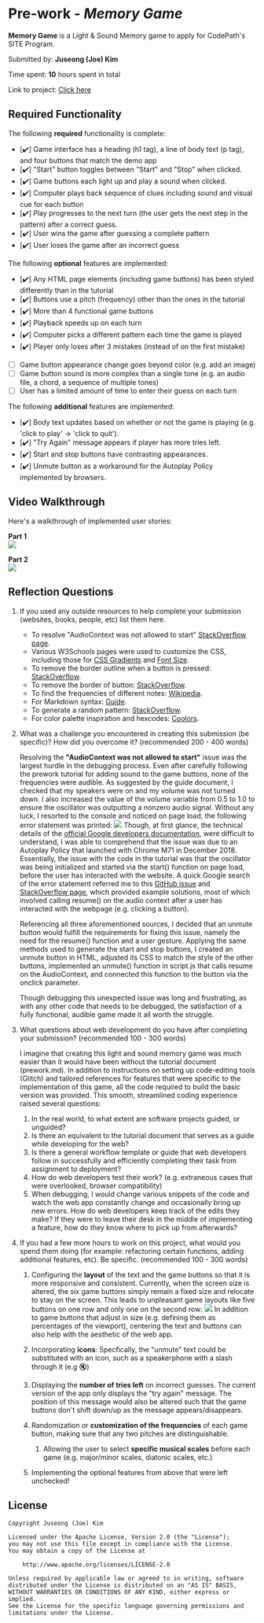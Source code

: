 # Pre-work - *Memory Game*

**Memory Game** is a Light & Sound Memory game to apply for CodePath's SITE Program. 

Submitted by: **Juseong (Joe) Kim**

Time spent: **10** hours spent in total

Link to project: [Click here](https://jazzy-memories.glitch.me)

## Required Functionality

The following **required** functionality is complete:

* [:heavy_check_mark:] Game interface has a heading (h1 tag), a line of body text (p tag), and four buttons that match the demo app
* [:heavy_check_mark:] "Start" button toggles between "Start" and "Stop" when clicked. 
* [:heavy_check_mark:] Game buttons each light up and play a sound when clicked. 
* [:heavy_check_mark:] Computer plays back sequence of clues including sound and visual cue for each button
* [:heavy_check_mark:] Play progresses to the next turn (the user gets the next step in the pattern) after a correct guess. 
* [:heavy_check_mark:] User wins the game after guessing a complete pattern
* [:heavy_check_mark:] User loses the game after an incorrect guess

The following **optional** features are implemented:

* [:heavy_check_mark:] Any HTML page elements (including game buttons) has been styled differently than in the tutorial
* [:heavy_check_mark:] Buttons use a pitch (frequency) other than the ones in the tutorial
* [:heavy_check_mark:] More than 4 functional game buttons
* [:heavy_check_mark:] Playback speeds up on each turn
* [:heavy_check_mark:] Computer picks a different pattern each time the game is played
* [:heavy_check_mark:] Player only loses after 3 mistakes (instead of on the first mistake)
* [ ] Game button appearance change goes beyond color (e.g. add an image)
* [ ] Game button sound is more complex than a single tone (e.g. an audio file, a chord, a sequence of multiple tones)
* [ ] User has a limited amount of time to enter their guess on each turn

The following **additional** features are implemented:

- [:heavy_check_mark:] Body text updates based on whether or not the game is playing (e.g. 'click to play' -> 'click to quit').
- [:heavy_check_mark:] "Try Again" message appears if player has more tries left.
- [:heavy_check_mark:] Start and stop buttons have contrasting appearances.
- [:heavy_check_mark:] Unmute button as a workaround for the Autoplay Policy implemented by browsers.


## Video Walkthrough

Here's a walkthrough of implemented user stories:  
  
**Part 1**  
![](https://i.imgur.com/ODrnZEH.gif)

**Part 2**  
![](https://i.imgur.com/o9nhjrx.gif)


## Reflection Questions
1. If you used any outside resources to help complete your submission (websites, books, people, etc) list them here.  
    + To resolve "AudioContext was not allowed to start" [StackOverflow page](https://stackoverflow.com/questions/55026293/google-chrome-javascript-issue-in-getting-user-audio-the-audiocontext-was-not).
    + Various W3Schools pages were used to customize the CSS, including those for [CSS Gradients](https://www.w3schools.com/css/css3_gradients.asp) and [Font Size](https://www.w3schools.com/cssref/pr_font_font-size.asp).
    + To remove the border outline when a button is pressed: [StackOverflow](https://stackoverflow.com/questions/3397113/how-to-remove-focus-border-outline-around-text-input-boxes-chrome).
    + To remove the border of button: [StackOverflow](https://stackoverflow.com/questions/26860884/how-to-remove-the-border-line-in-a-div-css).
    + To find the frequencies of different notes: [Wikipedia](https://en.wikipedia.org/wiki/Piano_key_frequencies).
    + For Markdown syntax: [Guide](https://www.markdownguide.org/basic-syntax/).
    + To generate a random pattern: [StackOverflow](https://stackoverflow.com/questions/4959975/generate-random-number-between-two-numbers-in-javascript).
    + For color palette inspiration and hexcodes: [Coolors](https://coolors.co/).
  

2. What was a challenge you encountered in creating this submission (be specific)? How did you overcome it? (recommended 200 - 400 words) 
  
    Resolving the **"AudioContext was not allowed to start"** issue was the largest hurdle in the debugging process.
Even after carefully following the prework tutorial for adding sound to the game buttons, none of the frequencies
were audible. As suggested by the guide document, I checked that my speakers were on and my volume was not turned down.
I also increased the value of the volume variable from 0.5 to 1.0 to ensure the oscillator was outputting a nonzero audio signal.
Without any luck, I resorted to the console and noticed on page load, the following error statement was printed:
![](https://i.imgur.com/AiaC5p2.png)
Though, at first glance, the technical details of the
[official Google developers documentation](https://developers.google.com/web/updates/2017/09/autoplay-policy-changes#webaudio),
were difficult to understand,
I was able to comprehend that the issue was due to an Autoplay Policy that launched with Chrome M71 in December 2018.
Essentially, the issue with the code in the tutorial was that the oscillator was being initialized and started via the start() function
on page load, before the user has interacted with the website.
A quick Google search of the error statement referred me to this [GitHub issue](https://github.com/Tonejs/Tone.js/issues/341) and
[StackOverflow page](https://stackoverflow.com/questions/55026293/google-chrome-javascript-issue-in-getting-user-audio-the-audiocontext-was-not),
which provided example solutions, most of which involved calling resume() on the audio context after a user has interacted
with the webpage (e.g. clicking a button).  
  
    Referencing all three aforementioned sources, I decided that an unmute button would
fulfill the requirements for fixing this issue, namely the need for the resume() function and a user gesture. Applying the
same methods used to generate the start and stop buttons, I created an unmute button in HTML, adjusted its CSS to match the
style of the other buttons, implemented an unmute() function in script.js that calls resume on the AudioContext, and connected
this function to the button via the onclick parameter.
  
    Though debugging this unexpected issue was long and frustrating, as with any other code that needs to be debugged,
    the satisfaction of a fully functional, audible game made it all worth the struggle.


3. What questions about web development do you have after completing your submission? (recommended 100 - 300 words)  

    I imagine that creating this light and sound memory game was much easier than it would have been without the
    tutorial document (prework.md). In addition to instructions on setting up code-editing tools (Glitch) and tailored references
    for features that were specific to the implementation of this game, all the code required to build the basic version was
    provided. This smooth, streamlined coding experience raised several questions:
    
    1. In the real world, to what extent are software projects guided, or unguided?
    1. Is there an equivalent to the tutorial document that serves as a guide while developing for the web?
    1. Is there a general workflow template or guide that web developers follow in successfully and efficiently
    completing their task from assignment to deployment?
    1. How do web developers test their work? (e.g. extraneous cases that were overlooked, browser compatibility)
    1. When debugging, I would change various snippets of the code and watch the web app constantly change and
    occasionally bring up new errors. How do web developers keep track of the edits they make? If they were to leave their desk
    in the middle of implementing a feature, how do they know where to pick up from afterwards?


4. If you had a few more hours to work on this project, what would you spend them doing (for example: refactoring certain functions, adding additional features, etc). Be specific. (recommended 100 - 300 words)    
    1. Configuring the **layout** of the text and the game buttons so that it is more responsive and consistent. Currently, when
    the screen size is altered, the six game buttons simply remain a fixed size and relocate to stay on the screen. This leads
    to unpleasant game layouts like five buttons on one row and only one on the second row:
    ![](https://i.imgur.com/j4Mgm0R.png)
    In addition to game buttons that adjust in size (e.g. defining them as percentages of the viewport), centering the text
    and buttons can also help with the aesthetic of the web app.

    1. Incorporating **icons**: Specfically, the "unmute" text could be substituted with an icon, such as a speakerphone
    with a slash through it (e.g :mute:)
    
    1. Displaying the **number of tries left** on incorrect guesses. The current version of the app only displays the
    "try again" message. The position of this message would also be altered such that the game buttons don't shift
    down/up as the message appears/disappears.
    
    1. Randomization or **customization of the frequencies** of each game button, making sure that any two pitches are distinguishable.
        1. Allowing the user to select **specific musical scales** before each game
        (e.g. major/minor scales, diatonic scales, etc.)
    
    1. Implementing the optional features from above that were left unchecked!



## License

    Copyright Juseong (Joe) Kim

    Licensed under the Apache License, Version 2.0 (the "License");
    you may not use this file except in compliance with the License.
    You may obtain a copy of the License at

        http://www.apache.org/licenses/LICENSE-2.0

    Unless required by applicable law or agreed to in writing, software
    distributed under the License is distributed on an "AS IS" BASIS,
    WITHOUT WARRANTIES OR CONDITIONS OF ANY KIND, either express or implied.
    See the License for the specific language governing permissions and
    limitations under the License.
